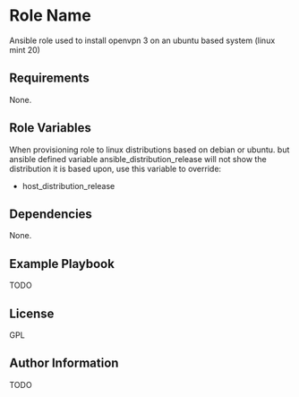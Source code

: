 Role Name
=========

Ansible role used to install openvpn 3 on an ubuntu based system (linux mint 20)

Requirements
------------

None.

Role Variables
--------------

When provisioning role to linux distributions based on debian or ubuntu. but ansible defined variable ansible_distribution_release will not show the distribution it is based upon, use this variable to override:
- host_distribution_release

Dependencies
------------

None.

Example Playbook
----------------

TODO

License
-------

GPL

Author Information
------------------

TODO
